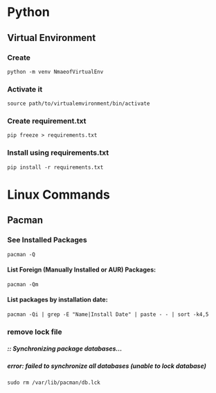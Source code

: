 # Python 
## Virtual Environment
### Create
```
python -m venv NmaeofVirtualEnv
```
### Activate it 
``` 
source path/to/virtualemvironment/bin/activate
```
### Create requirement.txt
```
pip freeze > requirements.txt
```
### Install using requirements.txt
```
pip install -r requirements.txt
```

# Linux Commands 
## Pacman
### See Installed Packages
```
pacman -Q
```
#### List Foreign (Manually Installed or AUR) Packages:

```
pacman -Qm
```
#### List packages by installation date:
```
pacman -Qi | grep -E "Name|Install Date" | paste - - | sort -k4,5
```
### remove lock file 
##### :: Synchronizing package databases...
##### error: failed to synchronize all databases (unable to lock database)
```
sudo rm /var/lib/pacman/db.lck

```
